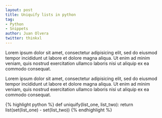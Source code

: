 ```yaml
---
layout: post
title: Uniquify lists in python 
tag:
- Python
- Snippets
author: Juan Olvera
twitter: thinkxl
---
```


Lorem ipsum dolor sit amet, consectetur adipisicing elit, sed do eiusmod tempor incididunt ut labore et dolore magna aliqua. Ut enim ad minim veniam, quis nostrud exercitation ullamco laboris nisi ut aliquip ex ea commodo consequat. 

Lorem ipsum dolor sit amet, consectetur adipisicing elit, sed do eiusmod tempor incididunt ut labore et dolore magna aliqua. Ut enim ad minim veniam, quis nostrud exercitation ullamco laboris nisi ut aliquip ex ea commodo consequat. 

{% highlight python %}
def uniquify(list_one, list_two):
	return list(set(list_one) - set(list_two))
{% endhighlight %}
